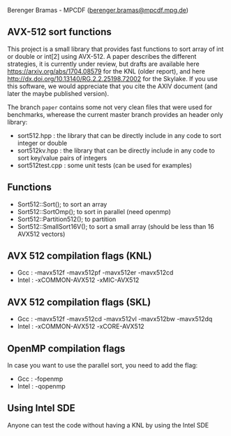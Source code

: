 Berenger Bramas - MPCDF (berenger.bramas@mpcdf.mpg.de)

## AVX-512 sort functions

This project is a small library that provides fast functions to sort array of int or double or int[2] using AVX-512.
A paper describes the different strategies, it is currently under review, but drafts are available here https://arxiv.org/abs/1704.08579 for the KNL (older report), and here http://dx.doi.org/10.13140/RG.2.2.25198.72002 for the Skylake.
If you use this software, we would appreciate that you cite the AXIV document (and later the maybe published version).


The branch `paper` contains some not very clean files that were used for benchmarks,
wherease the current master branch provides an header only library:
- sort512.hpp : the library that can be directly include in any code to sort integer or double
- sort512kv.hpp : the library that can be directly include in any code to sort key/value pairs of integers
- sort512test.cpp : some unit tests (can be used for examples)

##  Functions
- Sort512::Sort(); to sort an array
- Sort512::SortOmp(); to sort in parallel (need openmp)
- Sort512::Partition512(); to partition
- Sort512::SmallSort16V(); to sort a small array (should be less than 16 AVX512 vectors)


## AVX 512 compilation flags (KNL)
- Gcc : -mavx512f -mavx512pf -mavx512er -mavx512cd
- Intel : -xCOMMON-AVX512 -xMIC-AVX512

## AVX 512 compilation flags (SKL)
- Gcc : -mavx512f -mavx512cd -mavx512vl -mavx512bw -mavx512dq
- Intel : -xCOMMON-AVX512 -xCORE-AVX512

## OpenMP compilation flags
In case you want to use the parallel sort, you need to add the flag:
- Gcc :  -fopenmp
- Intel :  -qopenmp

## Using Intel SDE

Anyone can test the code without having a KNL by using the Intel SDE
